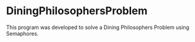 # DiningPhilosophersProblem


This program was developed to solve a Dining Philosophers Problem using Semaphores.